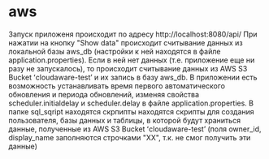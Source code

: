 # aws
Запуск приложеня происходит по адресу http://localhost:8080/api/
При нажатии на кнопку "Show data" происходит считывание данных из локальной базы aws_db (настройки к ней находятся в файле application.properties).
Если в ней нет данных (т.е. приложение еще ни разу не запускалось), то происходит считывание данных из AWS S3 Bucket ʻcloudaware-testʼ и их запись в базу aws_db.
В приложении есть возможность устанавливать время первого автоматического обновления и периода обновлений, изменяя свойства scheduler.initialdelay и 
scheduler.delay в файле application.properties.
В папке sql_sqript находятся скрпипты находятся скрипты для создания пользователя, базы данных и таблицы, в которой будут храниться данные,
полученные из AWS S3 Bucket ʻcloudaware-testʼ (поля owner_id, display_name заполняются строчками "ХХ", т.к. не смог получить эти данные) 
